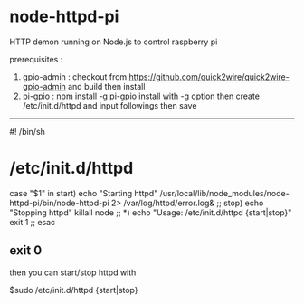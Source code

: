 node-httpd-pi
===========

HTTP demon running on Node.js to control raspberry pi

prerequisites :
1. gpio-admin : checkout from https://github.com/quick2wire/quick2wire-gpio-admin and build then install
2. pi-gpio : npm install -g pi-gpio
install with -g option then create /etc/init.d/httpd and input followings then save

-----------------------------
#! /bin/sh
# /etc/init.d/httpd
case "$1" in
        start)
                echo "Starting httpd"
                /usr/local/lib/node_modules/node-httpd-pi/bin/node-httpd-pi 2> /var/log/httpd/error.log&
                ;;
        stop)
                echo "Stopping httpd"
                killall node
                ;;
        *)
                echo "Usage: /etc/init.d/httpd {start|stop}"
                exit 1
                ;;
esac

exit 0
-----------------------------
then you can start/stop httpd with

$sudo /etc/init.d/httpd {start|stop}
